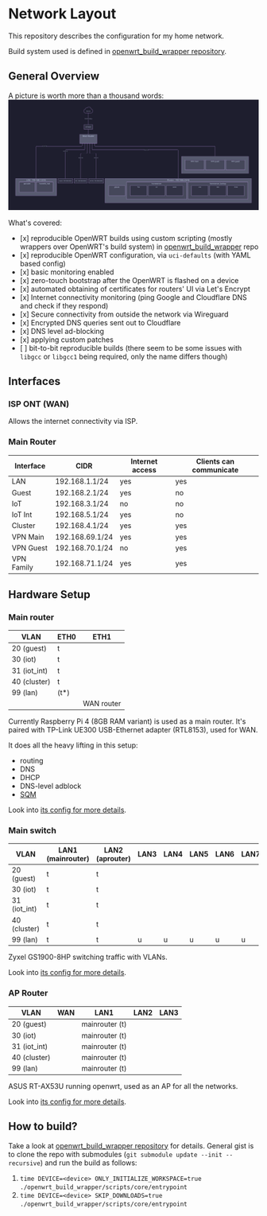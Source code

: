 # Network Layout

This repository describes the configuration for my home network.

Build system used is defined in [openwrt_build_wrapper repository](https://github.com/dezeroku/openwrt_build_wrapper).

## General Overview

A picture is worth more than a thousand words:
![Network Overview](docs/diagrams/created/network_overview.svg?raw=true "Network Overview")

What's covered:

- \[x\] reproducible OpenWRT builds using custom scripting (mostly wrappers over OpenWRT's build system) in [openwrt_build_wrapper](https://github.com/dezeroku/openwrt_build_wrapper) repo
- \[x\] reproducible OpenWRT configuration, via `uci-defaults` (with YAML based config)
- \[x\] basic monitoring enabled
- \[x\] zero-touch bootstrap after the OpenWRT is flashed on a device
- \[x\] automated obtaining of certificates for routers' UI via Let's Encrypt
- \[x\] Internet connectivity monitoring (ping Google and Cloudflare DNS and check if they respond)
- \[x\] Secure connectivity from outside the network via Wireguard
- \[x\] Encrypted DNS queries sent out to Cloudflare
- \[x\] DNS level ad-blocking
- \[x\] applying custom patches
- \[ \] bit-to-bit reproducible builds (there seem to be some issues with `libgcc` or `libgcc1` being required, only the name differs though)

## Interfaces

### ISP ONT (WAN)

Allows the internet connectivity via ISP.

### Main Router

| Interface  | CIDR            | Internet access | Clients can communicate |
| ---------- | --------------- | --------------- | ----------------------- |
| LAN        | 192.168.1.1/24  | yes             | yes                     |
| Guest      | 192.168.2.1/24  | yes             | no                      |
| IoT        | 192.168.3.1/24  | no              | no                      |
| IoT Int    | 192.168.5.1/24  | yes             | no                      |
| Cluster    | 192.168.4.1/24  | yes             | yes                     |
| VPN Main   | 192.168.69.1/24 | yes             | yes                     |
| VPN Guest  | 192.168.70.1/24 | no              | yes                     |
| VPN Family | 192.168.71.1/24 | yes             | yes                     |

## Hardware Setup

### Main router

| VLAN         | ETH0  | ETH1       |
| ------------ | ----- | ---------- |
| 20 (guest)   | t     |            |
| 30 (iot)     | t     |            |
| 31 (iot_int) | t     |            |
| 40 (cluster) | t     |            |
| 99 (lan)     | (t\*) |            |
|              |       | WAN router |

Currently Raspberry Pi 4 (8GB RAM variant) is used as a main router.
It's paired with TP-Link UE300 USB-Ethernet adapter (RTL8153), used for WAN.

It does all the heavy lifting in this setup:

- routing
- DNS
- DHCP
- DNS-level adblock
- [SQM](https://openwrt.org/docs/guide-user/network/traffic-shaping/sqm)

Look into [its config for more details](config/mainrouter/template-variables.yaml).

### Main switch

| VLAN         | LAN1 (mainrouter) | LAN2 (aprouter) | LAN3 | LAN4 | LAN5 | LAN6 | LAN7 | LAN8 |
| ------------ | ----------------- | --------------- | ---- | ---- | ---- | ---- | ---- | ---- |
| 20 (guest)   | t                 | t               |      |      |      |      |      |      |
| 30 (iot)     | t                 | t               |      |      |      |      |      |      |
| 31 (iot_int) | t                 | t               |      |      |      |      |      |      |
| 40 (cluster) | t                 | t               |      |      |      |      |      | u    |
| 99 (lan)     | t                 | t               | u    | u    | u    | u    | u    |      |

Zyxel GS1900-8HP switching traffic with VLANs.

Look into [its config for more details](config/mainswitch/template-variables.yaml).

### AP Router

| VLAN         | WAN | LAN1           | LAN2 | LAN3 |
| ------------ | --- | -------------- | ---- | ---- |
| 20 (guest)   |     | mainrouter (t) |      |      |
| 30 (iot)     |     | mainrouter (t) |      |      |
| 31 (iot_int) |     | mainrouter (t) |      |      |
| 40 (cluster) |     | mainrouter (t) |      |      |
| 99 (lan)     |     | mainrouter (t) |      |      |

ASUS RT-AX53U running openwrt, used as an AP for all the networks.

Look into [its config for more details](config/aprouter/template-variables.yaml).

## How to build?

Take a look at [openwrt_build_wrapper repository](https://github.com/dezeroku/openwrt_build_wrapper) for details.
General gist is to clone the repo with submodules (`git submodule update --init --recursive`) and run the build as follows:

1. `time DEVICE=<device> ONLY_INITIALIZE_WORKSPACE=true ./openwrt_build_wrapper/scripts/core/entrypoint`
2. `time DEVICE=<device> SKIP_DOWNLOADS=true ./openwrt_build_wrapper/scripts/core/entrypoint`
